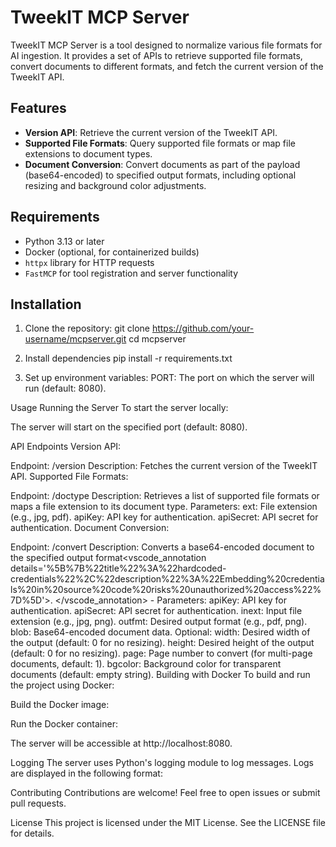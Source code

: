 # TweekIT MCP Server

TweekIT MCP Server is a tool designed to normalize various file formats for AI ingestion. It provides a set of APIs to retrieve supported file formats, convert documents to different formats, and fetch the current version of the TweekIT API.

## Features

- **Version API**: Retrieve the current version of the TweekIT API.
- **Supported File Formats**: Query supported file formats or map file extensions to document types.
- **Document Conversion**: Convert documents as part of the payload (base64-encoded) to specified output formats, including optional resizing and background color adjustments.

## Requirements

- Python 3.13 or later
- Docker (optional, for containerized builds)
- `httpx` library for HTTP requests
- `FastMCP` for tool registration and server functionality

## Installation

1. Clone the repository:
   git clone https://github.com/your-username/mcpserver.git
   cd mcpserver

2. Install dependencies
   pip install -r requirements.txt

3. Set up environment variables:
   PORT: The port on which the server will run (default: 8080).

Usage
Running the Server
To start the server locally:

The server will start on the specified port (default: 8080).

API Endpoints
Version API:

Endpoint: /version
Description: Fetches the current version of the TweekIT API.
Supported File Formats:

Endpoint: /doctype
Description: Retrieves a list of supported file formats or maps a file extension to its document type.
Parameters:
ext: File extension (e.g., jpg, pdf).
apiKey: API key for authentication.
apiSecret: API secret for authentication.
Document Conversion:

Endpoint: /convert
Description: Converts a base64-encoded document to the specified output format<vscode_annotation details='%5B%7B%22title%22%3A%22hardcoded-credentials%22%2C%22description%22%3A%22Embedding%20credentials%20in%20source%20code%20risks%20unauthorized%20access%22%7D%5D'>. </vscode_annotation> - Parameters:
apiKey: API key for authentication.
apiSecret: API secret for authentication.
inext: Input file extension (e.g., jpg, png).
outfmt: Desired output format (e.g., pdf, png).
blob: Base64-encoded document data.
Optional:
width: Desired width of the output (default: 0 for no resizing).
height: Desired height of the output (default: 0 for no resizing).
page: Page number to convert (for multi-page documents, default: 1).
bgcolor: Background color for transparent documents (default: empty string).
Building with Docker
To build and run the project using Docker:

Build the Docker image:

Run the Docker container:

The server will be accessible at http://localhost:8080.

Logging
The server uses Python's logging module to log messages. Logs are displayed in the following format:

Contributing
Contributions are welcome! Feel free to open issues or submit pull requests.

License
This project is licensed under the MIT License. See the LICENSE file for details.
